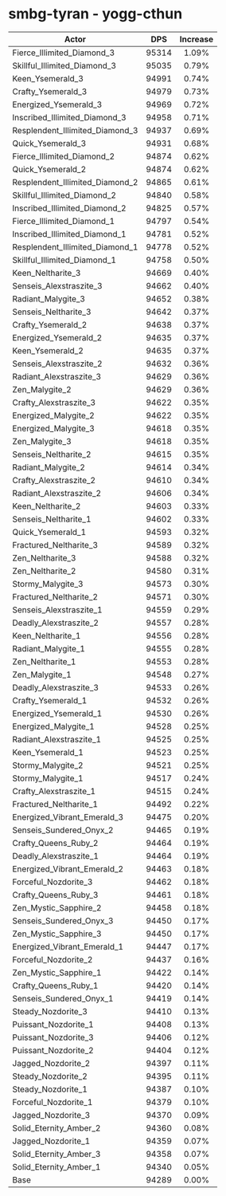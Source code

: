 # smbg-tyran - yogg-cthun
| Actor | DPS | Increase |
|---|:---:|:---:|
|Fierce_Illimited_Diamond_3|95314|1.09%|
|Skillful_Illimited_Diamond_3|95035|0.79%|
|Keen_Ysemerald_3|94991|0.74%|
|Crafty_Ysemerald_3|94979|0.73%|
|Energized_Ysemerald_3|94969|0.72%|
|Inscribed_Illimited_Diamond_3|94958|0.71%|
|Resplendent_Illimited_Diamond_3|94937|0.69%|
|Quick_Ysemerald_3|94931|0.68%|
|Fierce_Illimited_Diamond_2|94874|0.62%|
|Quick_Ysemerald_2|94874|0.62%|
|Resplendent_Illimited_Diamond_2|94865|0.61%|
|Skillful_Illimited_Diamond_2|94840|0.58%|
|Inscribed_Illimited_Diamond_2|94825|0.57%|
|Fierce_Illimited_Diamond_1|94797|0.54%|
|Inscribed_Illimited_Diamond_1|94781|0.52%|
|Resplendent_Illimited_Diamond_1|94778|0.52%|
|Skillful_Illimited_Diamond_1|94758|0.50%|
|Keen_Neltharite_3|94669|0.40%|
|Senseis_Alexstraszite_3|94662|0.40%|
|Radiant_Malygite_3|94652|0.38%|
|Senseis_Neltharite_3|94642|0.37%|
|Crafty_Ysemerald_2|94638|0.37%|
|Energized_Ysemerald_2|94635|0.37%|
|Keen_Ysemerald_2|94635|0.37%|
|Senseis_Alexstraszite_2|94632|0.36%|
|Radiant_Alexstraszite_3|94629|0.36%|
|Zen_Malygite_2|94629|0.36%|
|Crafty_Alexstraszite_3|94622|0.35%|
|Energized_Malygite_2|94622|0.35%|
|Energized_Malygite_3|94618|0.35%|
|Zen_Malygite_3|94618|0.35%|
|Senseis_Neltharite_2|94615|0.35%|
|Radiant_Malygite_2|94614|0.34%|
|Crafty_Alexstraszite_2|94610|0.34%|
|Radiant_Alexstraszite_2|94606|0.34%|
|Keen_Neltharite_2|94603|0.33%|
|Senseis_Neltharite_1|94602|0.33%|
|Quick_Ysemerald_1|94593|0.32%|
|Fractured_Neltharite_3|94589|0.32%|
|Zen_Neltharite_3|94588|0.32%|
|Zen_Neltharite_2|94580|0.31%|
|Stormy_Malygite_3|94573|0.30%|
|Fractured_Neltharite_2|94571|0.30%|
|Senseis_Alexstraszite_1|94559|0.29%|
|Deadly_Alexstraszite_2|94557|0.28%|
|Keen_Neltharite_1|94556|0.28%|
|Radiant_Malygite_1|94555|0.28%|
|Zen_Neltharite_1|94553|0.28%|
|Zen_Malygite_1|94548|0.27%|
|Deadly_Alexstraszite_3|94533|0.26%|
|Crafty_Ysemerald_1|94532|0.26%|
|Energized_Ysemerald_1|94530|0.26%|
|Energized_Malygite_1|94528|0.25%|
|Radiant_Alexstraszite_1|94525|0.25%|
|Keen_Ysemerald_1|94523|0.25%|
|Stormy_Malygite_2|94521|0.25%|
|Stormy_Malygite_1|94517|0.24%|
|Crafty_Alexstraszite_1|94515|0.24%|
|Fractured_Neltharite_1|94492|0.22%|
|Energized_Vibrant_Emerald_3|94475|0.20%|
|Senseis_Sundered_Onyx_2|94465|0.19%|
|Crafty_Queens_Ruby_2|94464|0.19%|
|Deadly_Alexstraszite_1|94464|0.19%|
|Energized_Vibrant_Emerald_2|94463|0.18%|
|Forceful_Nozdorite_3|94462|0.18%|
|Crafty_Queens_Ruby_3|94461|0.18%|
|Zen_Mystic_Sapphire_2|94458|0.18%|
|Senseis_Sundered_Onyx_3|94450|0.17%|
|Zen_Mystic_Sapphire_3|94450|0.17%|
|Energized_Vibrant_Emerald_1|94447|0.17%|
|Forceful_Nozdorite_2|94437|0.16%|
|Zen_Mystic_Sapphire_1|94422|0.14%|
|Crafty_Queens_Ruby_1|94420|0.14%|
|Senseis_Sundered_Onyx_1|94419|0.14%|
|Steady_Nozdorite_3|94410|0.13%|
|Puissant_Nozdorite_1|94408|0.13%|
|Puissant_Nozdorite_3|94406|0.12%|
|Puissant_Nozdorite_2|94404|0.12%|
|Jagged_Nozdorite_2|94397|0.11%|
|Steady_Nozdorite_2|94395|0.11%|
|Steady_Nozdorite_1|94387|0.10%|
|Forceful_Nozdorite_1|94379|0.10%|
|Jagged_Nozdorite_3|94370|0.09%|
|Solid_Eternity_Amber_2|94360|0.08%|
|Jagged_Nozdorite_1|94359|0.07%|
|Solid_Eternity_Amber_3|94358|0.07%|
|Solid_Eternity_Amber_1|94340|0.05%|
|Base|94289|0.00%|
